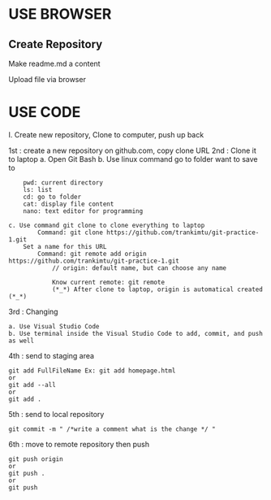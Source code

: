 # USE BROWSER

## Create Repository
Make readme.md a content

Upload file via browser





# USE CODE
I. Create new repository, Clone to computer, push up back




1st : create a new repository on github.com, copy clone URL
2nd : Clone it to laptop
    a. Open Git Bash
    b. Use linux command go to folder want to save to
    
        pwd: current directory        
        ls: list        
        cd: go to folder        
        cat: display file content        
        nano: text editor for programming        

    c. Use command git clone to clone everything to laptop
            Command: git clone https://github.com/trankimtu/git-practice-1.git
        Set a name for this URL
            Command: git remote add origin https://github.com/trankimtu/git-practice-1.git
                // origin: default name, but can choose any name

                Know current remote: git remote
                (*_*) After clone to laptop, origin is automatical created (*_*)
3rd : Changing

    a. Use Visual Studio Code
    b. Use terminal inside the Visual Studio Code to add, commit, and push as well
    
4th : send to staging area

    git add FullFileName Ex: git add homepage.html            
    or            
    git add --all            
    or            
    git add .            
            
5th : send to local repository

    git commit -m " /*write a comment what is the change */ "
            
6th : move to remote repository then push

    git push origin
    or
    git push .
    or
    git push
